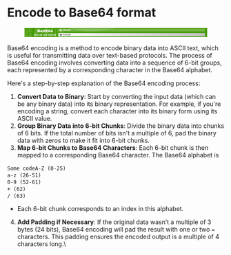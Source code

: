 # Encode to Base64 format

<figure><img src=".gitbook/assets/image.png" alt=""><figcaption></figcaption></figure>

Base64 encoding is a method to encode binary data into ASCII text, which is useful for transmitting data over text-based protocols. The process of Base64 encoding involves converting data into a sequence of 6-bit groups, each represented by a corresponding character in the Base64 alphabet.

Here's a step-by-step explanation of the Base64 encoding process:

1. **Convert Data to Binary**: Start by converting the input data (which can be any binary data) into its binary representation. For example, if you're encoding a string, convert each character into its binary form using its ASCII value.
2. **Group Binary Data into 6-bit Chunks**: Divide the binary data into chunks of 6 bits. If the total number of bits isn't a multiple of 6, pad the binary data with zeros to make it fit into 6-bit chunks.
3. **Map 6-bit Chunks to Base64 Characters**: Each 6-bit chunk is then mapped to a corresponding Base64 character. The Base64 alphabet is

```
Some codeA-Z (0-25)
a-z (26-51)
0-9 (52-61)
+ (62)
/ (63)
```

* Each 6-bit chunk corresponds to an index in this alphabet.

4. **Add Padding if Necessary**: If the original data wasn’t a multiple of 3 bytes (24 bits), Base64 encoding will pad the result with one or two `=` characters. This padding ensures the encoded output is a multiple of 4 characters long.\


####
